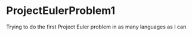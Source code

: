ProjectEulerProblem1
====================

Trying to do the first Project Euler problem in as many languages as I can
